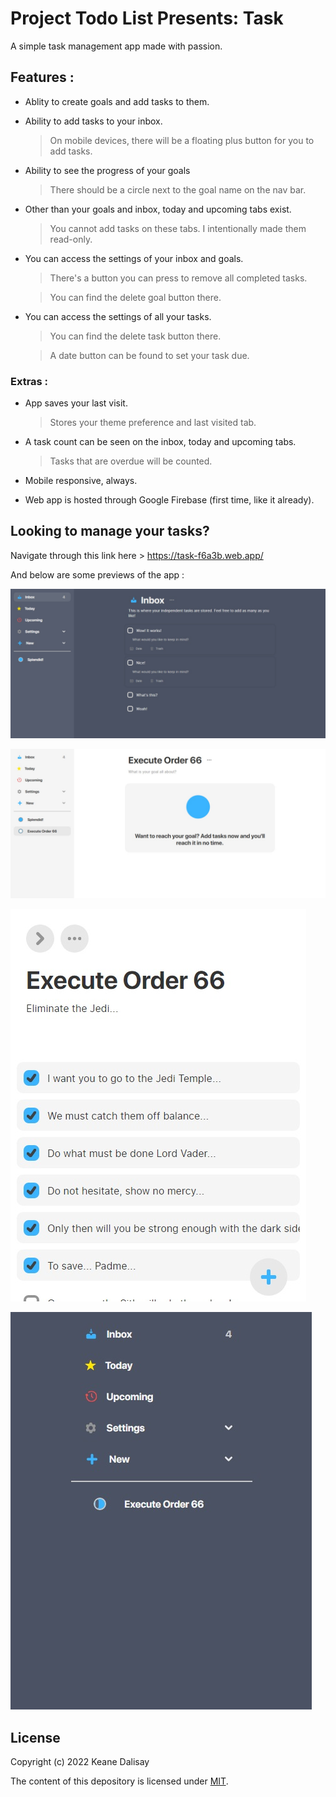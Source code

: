 # Project Todo List Presents: Task

A simple task management app made with passion.

## Features :

- Ablity to create goals and add tasks to them.

- Ability to add tasks to your inbox.

  > On mobile devices, there will be a floating plus button for you to add tasks.

- Ability to see the progress of your goals

  > There should be a circle next to the goal name on the nav bar.

- Other than your goals and inbox, today and upcoming tabs exist.

  > You cannot add tasks on these tabs. I intentionally made them read-only.

- You can access the settings of your inbox and goals.

  > There's a button you can press to remove all completed tasks.

  > You can find the delete goal button there.

- You can access the settings of all your tasks.

  > You can find the delete task button there.

  > A date button can be found to set your task due.

### Extras :

- App saves your last visit.

  > Stores your theme preference and last visited tab.

- A task count can be seen on the inbox, today and upcoming tabs.

  > Tasks that are overdue will be counted.

- Mobile responsive, always.

- Web app is hosted through Google Firebase (first time, like it already).

## Looking to manage your tasks?

Navigate through this link here > https://task-f6a3b.web.app/

And below are some previews of the app :

![Task on dark mode, showing the inbox tab with some tasks, some have their settings opened.](<dist/icons/taskPreview(1).jpg>)

![Task on light mode, showing a user created goal "Execute Order 66" with no tasks inside.](<dist/icons/taskPreview(2).jpg>)

![Mobile view of Task, light mode, showing tasks for the goal "Execute Order 66", some have been marked complete.](<dist/icons/taskPreview(3).jpg>)

![Mobile view of Task, dark mode, showing nav bar taking up the whole screen.](<dist/icons/taskPreview(4).jpg>)

## License

Copyright (c) 2022 Keane Dalisay

The content of this depository is licensed under <a href="LICENSE">MIT</a>.
